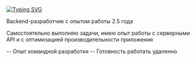 [![Typing SVG](https://readme-typing-svg.herokuapp.com?font=Fira+Code&pause=1000&width=435&lines=bun+run+resume.tsx)](https://git.io/typing-svg)

Backend-разработчик с опытом работы 2.5 года

Самостоятельно выполняю задачи, имею опыт работы с серверными API и с оптимизацией производительности приложения

  -- Опыт командной разработки
  -- Готовность работать удаленно
